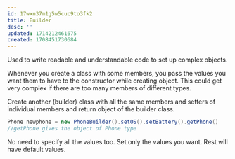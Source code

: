```yaml
---
id: 17wxn37m1g5w5cuc9to3fk2
title: Builder
desc: ''
updated: 1714212461675
created: 1708451730684
---
```


Used to write readable and understandable code to set up complex objects.

Whenever you create a class with some members, you pass the values you want them to have to the constructor while creating object. This could get very complex if there are too many members of different types.

Create another (builder) class with all the same members and setters of individual members and return object of the builder class.

```java
Phone newphone = new PhoneBuilder().setOS().setBattery().getPhone() 
//getPhone gives the object of Phone type
```

No need to specify all the values too. Set only the values you want. Rest will have default values.
